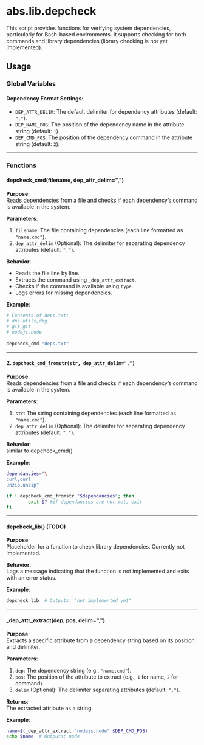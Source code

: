 # abs.lib.depcheck  
  
This script provides functions for verifying system dependencies, particularly for Bash-based environments. It supports checking for both commands and library dependencies (library checking is not yet implemented).  
  
## Usage  
  
### Global Variables  
  
#### Dependency Format Settings:  
- `DEP_ATTR_DELIM`: The default delimiter for dependency attributes (default: `","`).  
- `DEP_NAME_POS`: The position of the dependency name in the attribute string (default: `1`).  
- `DEP_CMD_POS`: The position of the dependency command in the attribute string (default: `2`).  
  
---  
  
### Functions  
  
#### depcheck_cmd(filename, dep_attr_delim=",")  
  
**Purpose**:  
Reads dependencies from a file and checks if each dependency’s command is available in the system.  
  
**Parameters**:  
1. `filename`: The file containing dependencies (each line formatted as `"name,cmd"`).  
2. `dep_attr_delim` (Optional): The delimiter for separating dependency attributes (default: `","`).  
  
**Behavior**:  
- Reads the file line by line.  
- Extracts the command using `_dep_attr_extract`.  
- Checks if the command is available using `type`.  
- Logs errors for missing dependencies.  
  
**Example**:  
```bash  
# Contents of deps.txt:  
# dns-utils,dig  
# git,git  
# nodejs,node
  
depcheck_cmd "deps.txt"  
```  
  
---  

#### 2. `depcheck_cmd_fromstr(str, dep_attr_delim=",")`  
  
**Purpose**:  
Reads dependencies from a file and checks if each dependency’s command is available in the system.  
  
**Parameters**:  
1. `str`: The string containing dependencies (each line formatted as `"name,cmd"`).  
2. `dep_attr_delim` (Optional): The delimiter for separating dependency attributes (default: `","`).  
  
**Behavior**:  
similar to depcheck_cmd()

**Example**:  
```bash  
dependancies="\
curl,curl
unzip,unzip"

if ! depcheck_cmd_fromstr "$dependancies"; then
		exit $? #if dependancies are not met, exit
fi  
```  
  
---  
  
#### depcheck_lib() (TODO)  
  
**Purpose**:  
Placeholder for a function to check library dependencies. Currently not implemented.  
  
**Behavior**:  
Logs a message indicating that the function is not implemented and exits with an error status.  
  
**Example**:  
```bash  
depcheck_lib  # Outputs: "not implemented yet"  
```  
  
---  
  
#### \_dep_attr_extract(dep, pos, delim=",")  
  
**Purpose**:  
Extracts a specific attribute from a dependency string based on its position and delimiter.  
  
**Parameters**:  
1. `dep`: The dependency string (e.g., `"name,cmd"`).  
2. `pos`: The position of the attribute to extract (e.g., `1` for name, `2` for command).  
3. `delim` (Optional): The delimiter separating attributes (default: `","`).  
  
**Returns**:  
The extracted attribute as a string.  
  
**Example**:  
```bash  
name=$(_dep_attr_extract "nodejs,node" $DEP_CMD_POS)  
echo $name  # Outputs: node  
```  
